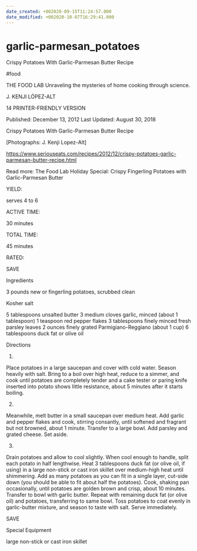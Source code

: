 ```yaml
---
date_created: +002020-09-15T11:24:57.000
date_modified: +002020-10-07T16:29:41.000
---
```


# garlic-parmesan_potatoes

Crispy Potatoes With Garlic-Parmesan Butter Recipe

#food

THE FOOD LAB Unraveling the mysteries of home cooking through science.

J. KENJI LÓPEZ-ALT

14 PRINTER-FRIENDLY VERSION

Published: December 13, 2012 Last Updated: August 30, 2018

Crispy Potatoes With Garlic-Parmesan Butter Recipe

[Photographs: J. Kenji Lopez-Alt]

https://www.seriouseats.com/recipes/2012/12/crispy-potatoes-garlic-parmesan-butter-recipe.html

Read more: The Food Lab Holiday Special: Crispy Fingerling Potatoes with Garlic-Parmesan Butter

YIELD:

serves 4 to 6

ACTIVE TIME:

30 minutes

TOTAL TIME:

45 minutes

RATED:

    
 SAVE

Ingredients

3 pounds new or fingerling potatoes, scrubbed clean

Kosher salt

5 tablespoons unsalted butter
3 medium cloves garlic, minced (about 1 tablespoon)
1 teaspoon red pepper flakes
3 tablespoons finely minced fresh parsley leaves
2 ounces finely grated Parmigiano-Reggiano (about 1 cup)
6 tablespoons duck fat or olive oil

Directions

1.

Place potatoes in a large saucepan and cover with cold water. Season heavily with salt. Bring to a boil over high heat, reduce to a simmer, and cook until potatoes are completely tender and a cake tester or paring knife inserted into potato shows little resistance, about 5 minutes after it starts boiling.

2.

Meanwhile, melt butter in a small saucepan over medium heat. Add garlic and pepper flakes and cook, stirring consantly, until softened and fragrant but not browned, about 1 minute. Transfer to a large bowl. Add parsley and grated cheese. Set aside.

3.

Drain potatoes and allow to cool slightly. When cool enough to handle, split each potato in half lengthwise. Heat 3 tablespoons duck fat (or olive oil, if using) in a large non-stick or cast iron skillet over medium-high heat until shimmering. Add as many potatoes as you can fit in a single layer, cut-side down (you should be able to fit about half the potatoes). Cook, shaking pan occasionally, until potatoes are golden brown and crisp, about 10 minutes. Transfer to bowl with garlic butter. Repeat with remaining duck fat (or olive oil) and potatoes, transferring to same bowl. Toss potatoes to coat evenly in garlic-butter mixture, and season to taste with salt. Serve immediately.

 SAVE

Special Equipment

large non-stick or cast iron skillet
